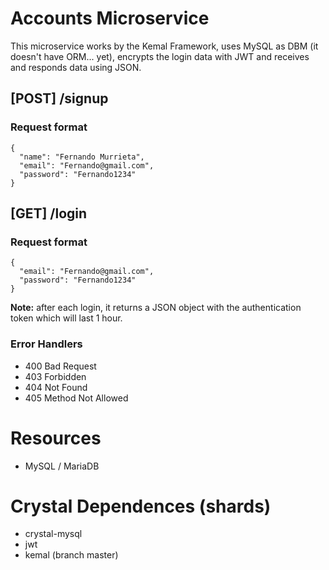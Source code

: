 # Accounts Microservice

  This microservice works by the Kemal Framework, uses MySQL as DBM (it doesn't have ORM... yet), encrypts the login data with JWT and receives and responds data       using JSON.
  
  <h2> [POST]   /signup </h3>
  <h3> Request format </h1>
  
  ```
  {
    "name": "Fernando Murrieta",
    "email": "Fernando@gmail.com",
    "password": "Fernando1234"
  }
```
  
  
  
  
  <h2> [GET]   /login </h3>
  <h3> Request format </h1>
  
  ```
  {
    "email": "Fernando@gmail.com",
    "password": "Fernando1234"
  }
```
  **Note:** after each login, it returns a JSON object with the authentication token which will last 1 hour.

  <h3> Error Handlers </h3>
 
  -  400 Bad Request
  -  403 Forbidden
  -  404 Not Found
  -  405 Method Not Allowed
  
  
# Resources

  - MySQL / MariaDB

# Crystal Dependences (shards)

 - crystal-mysql
 - jwt
 - kemal (branch master)


